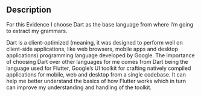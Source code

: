 ## Description

For this Evidence I choose Dart as the base language from where I’m going to extract my grammars.

Dart is a client-optimized (meaning, it was designed to perform well on client-side applications, like web browsers, mobile apps and desktop applications) programming language developed by Google. The importance of choosing Dart over other languages for me comes from Dart being the language used for Flutter, Google’s UI toolkit for crafting natively compiled applications for mobile, web and desktop from a single codebase. It can help me better understand the basics of how Flutter works which in turn can improve my understanding and handling of the toolkit.
